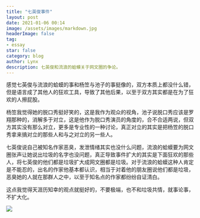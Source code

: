 ```yaml
---
title: "七英俊事件"
layout: post
date: 2021-01-06 00:14
image: /assets/images/markdown.jpg
headerImage: false
tag:
- essay
star: false
category: blog
author: Lynx
description: 七英俊和流浪的蛤蟆关于网文圈的争论。
---
```




感觉七英俊与流浪的蛤蟆的事和杨笠与池子的事挺像的，双方本质上都没什么错，但是语言成了其他人的狂欢工具，导致了其他后果，以至于双方其实都是在为了狂欢的人擦屁股。

杨笠我觉得她的脱口秀挺好笑的，这是我作为观众的视角，池子说脱口秀应该是罗翔那种的，消解多于对立，这是他作为脱口秀演员的角度的，合不合适两说，但双方其实没有那么对立，更多是专业性的一种讨论，真正对立的其实是把杨笠的脱口秀拿来搞对立的那些人和与之对立的另一些人。

七英俊说自己被知名作家恶臭，发泄情绪其实也没什么问题，流浪的蛤蟆要为网文圈张声让她说出垃圾的名字也没问题，真正导致事件扩大的其实是下面狂欢的那些人，将七英俊的他们都是垃圾扩大成网文圈都是垃圾。对于流浪的蛤蟆这种人肯定是不能忍的，出名的作家他基本都认识，相当于对着他的朋友圈说他们都是垃圾，恶臭她的人就在那群人之中，以至于知名点的作家都纷纷自证清白。

这点我觉得天涯历知幸的观点就挺好的，不要极端，也不和垃圾共情，就事论事，不扩大化。



![](https://i.niupic.com/images/2021/01/06/98gI.jpg)